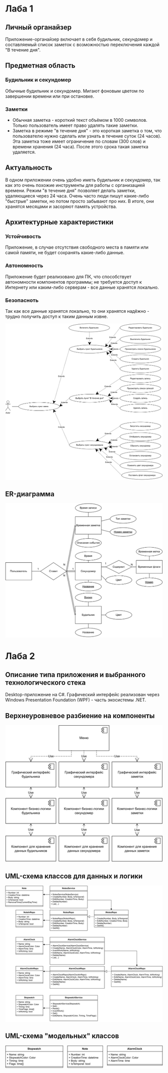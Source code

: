 # Лаба 1
## Личный органайзер
Приложение-органайзер включает в себя будильник, секундомер и составляемый список заметок с возможностью переключения каждой "В течение дня".

## Предметная область
### Будильник и секундомер
Обычные будильник и секундомер. Мигают фоновым цветом по завершении времени или при остановке.

### Заметки
- Обычная заметка - короткий текст объёмом в 1000 символов. Только пользователь имеет право удалять такие заметки.
- Заметка в режиме "в течение дня" - это короткая заметка о том, что пользователю нужно сделать или узнать в течение суток (24 часов). Эта заметка тоже имеет ограничение по словам (300 слов) и времени хранения (24 часа). После этого срока такая заметка удаляется.

## Актуальность
В одном приложении очень удобно иметь будильник и секундомер, так как это очень похожие инструменты для работы с организацией времени. Режим "в течение дня" позволяет делать заметки, удаляющиеся через 24 часа. Очень часто люди пишут какие-либо "быстрые" заметки, но потом просто забывают про них. В итоге, они хранятся месяцами и засоряют память  устройства.

## Архитектурные характеристики
### Устойчивость
Приложение, в случае отсутствия свободного места в памяти или самой памяти, не будет сохранять какие-либо данные.

### Автономность
Приложение будет реализовано для ПК, что способствует автономности компонентов программы; не требуется доступ к Интернету или каким-либо серверам - все данные хранятся локально.

### Безопасноть
Так как все данные хранятся локально, то они хранятся надёжно - трудно получить доступ к таким данным извне.

![Изображения/Лаба-ER-диаграмма предметной области](%D0%9B%D0%B0%D0%B1%D0%B0-%D0%A1%D1%86%D0%B5%D0%BD%D0%B0%D1%80%D0%B8%D0%B8%20%D0%B8%D1%81%D0%BF%D0%BE%D0%BB%D1%8C%D0%B7%D0%BE%D0%B2%D0%B0%D0%BD%D0%B8%D1%8F.svg)

## ER-диаграмма
![Изображения/Лаба-Сценарии использования](%D0%9B%D0%B0%D0%B1%D0%B0-ER-%D0%B4%D0%B8%D0%B0%D0%B3%D1%80%D0%B0%D0%BC%D0%BC%D0%B0%20%D0%BF%D1%80%D0%B5%D0%B4%D0%BC%D0%B5%D1%82%D0%BD%D0%BE%D0%B9%20%D0%BE%D0%B1%D0%BB%D0%B0%D1%81%D1%82%D0%B8.svg)

# Лаба 2
## Описание типа приложения и выбранного технологического стека
Desktop-приложение на C#. Графический интерфейс реализован через Windows Presentation Foundation (WPF) - часть экосистемы .NET.

## Верхнеуровневое разбиение на компоненты
![Изображения/Лаба-Схема компонентов](%D0%9B%D0%B0%D0%B1%D0%B0-%D0%A1%D1%85%D0%B5%D0%BC%D0%B0%20%D0%BA%D0%BE%D0%BC%D0%BF%D0%BE%D0%BD%D0%B5%D0%BD%D1%82%D0%BE%D0%B2.svg)

## UML-схема классов для данных и логики
![Изображения/Лаба-UML](%D0%9B%D0%B0%D0%B1%D0%B0-UML%20%D0%B4%D0%B0%D0%BD%D0%BD%D1%8B%D1%85%20%D0%B8%20%D0%BB%D0%BE%D0%B3%D0%B8%D0%BA%D0%B8.svg)

## UML-схема "модельных" классов
![Изображения/Лаба-UML модельных](%D0%9B%D0%B0%D0%B1%D0%B0-UML%20%D0%BC%D0%BE%D0%B4%D0%B5%D0%BB%D1%8C%D0%BD%D1%8B%D1%85.svg)
